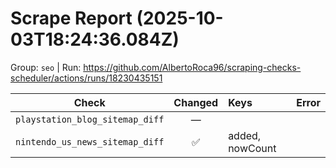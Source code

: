 # Scrape Report (2025-10-03T18:24:36.084Z)

Group: `seo`  |  Run: https://github.com/AlbertoRoca96/scraping-checks-scheduler/actions/runs/18230435151

| Check | Changed | Keys | Error |
|---|:---:|:--|:--|
| `playstation_blog_sitemap_diff` | — |  |  |
| `nintendo_us_news_sitemap_diff` | ✅ | added, nowCount |  |
